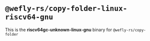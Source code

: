 # `@wefly-rs/copy-folder-linux-riscv64-gnu`

This is the **riscv64gc-unknown-linux-gnu** binary for `@wefly-rs/copy-folder`
